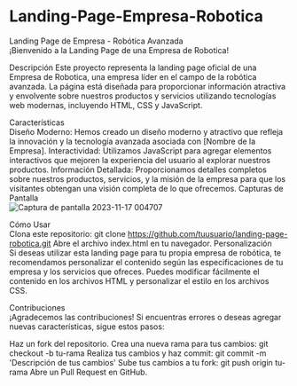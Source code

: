 # Landing-Page-Empresa-Robotica
Landing Page de Empresa - Robótica Avanzada
<br>
¡Bienvenido a la Landing Page de una Empresa de Robotica!

Descripción
Este proyecto representa la landing page oficial de una Empresa de Robotica, una empresa líder en el campo de la robótica avanzada. La página está diseñada para proporcionar información atractiva y envolvente sobre nuestros productos y servicios utilizando tecnologías web modernas, incluyendo HTML, CSS y JavaScript.

Características
<br>
Diseño Moderno: Hemos creado un diseño moderno y atractivo que refleja la innovación y la tecnología avanzada asociada con [Nombre de la Empresa].
Interactividad: Utilizamos JavaScript para agregar elementos interactivos que mejoren la experiencia del usuario al explorar nuestros productos.
Información Detallada: Proporcionamos detalles completos sobre nuestros productos, servicios, y la misión de la empresa para que los visitantes obtengan una visión completa de lo que ofrecemos.
Capturas de Pantalla
<br>
![Captura de pantalla 2023-11-17 004707](https://github.com/GaboGabito05/Landing-Page-Empresa-Robotica/assets/143914438/f950c96c-ba49-40d2-b62f-83117c05233d)


Cómo Usar
<br>
Clona este repositorio: git clone https://github.com/tuusuario/landing-page-robotica.git
Abre el archivo index.html en tu navegador.
Personalización
<br>
Si deseas utilizar esta landing page para tu propia empresa de robótica, te recomendamos personalizar el contenido según las especificaciones de tu empresa y los servicios que ofreces. Puedes modificar fácilmente el contenido en los archivos HTML y personalizar el estilo en los archivos CSS.

Contribuciones
<br>
¡Agradecemos las contribuciones! Si encuentras errores o deseas agregar nuevas características, sigue estos pasos:

Haz un fork del repositorio.
Crea una nueva rama para tus cambios: git checkout -b tu-rama
Realiza tus cambios y haz commit: git commit -m 'Descripción de tus cambios'
Sube tus cambios a tu fork: git push origin tu-rama
Abre un Pull Request en GitHub.

